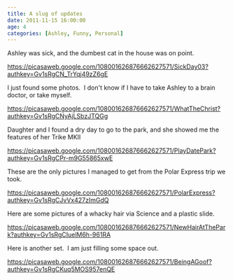 ```yaml
---
title: A slug of updates
date: 2011-11-15 16:00:00
age: 4
categories: [Ashley, Funny, Personal]
---
```

Ashley was sick, and the dumbest cat in the house was on point.

<a href="https://picasaweb.google.com/108001626876662627571/SickDay03?authkey=Gv1sRgCN_TrYqj49zZ6gE">https://picasaweb.google.com/108001626876662627571/SickDay03?authkey=Gv1sRgCN_TrYqj49zZ6gE</a>

I just found some photos.  I don't know if I have to take Ashley to a brain doctor, or take myself.

<a href="https://picasaweb.google.com/108001626876662627571/WhatTheChrist?authkey=Gv1sRgCNyAjLSbzJTQGg">https://picasaweb.google.com/108001626876662627571/WhatTheChrist?authkey=Gv1sRgCNyAjLSbzJTQGg</a>

Daughter and I found a dry day to go to the park, and she showed me the features of her Trike MKII

<a href="https://picasaweb.google.com/108001626876662627571/PlayDatePark?authkey=Gv1sRgCPr-m9G55865xwE">https://picasaweb.google.com/108001626876662627571/PlayDatePark?authkey=Gv1sRgCPr-m9G55865xwE</a>

These are the only pictures I managed to get from the Polar Express trip we took.

<a href="https://picasaweb.google.com/108001626876662627571/PolarExpress?authkey=Gv1sRgCJvVx427zImGdQ">https://picasaweb.google.com/108001626876662627571/PolarExpress?authkey=Gv1sRgCJvVx427zImGdQ</a>

Here are some pictures of a whacky hair via Science and a plastic slide.

<a href="https://picasaweb.google.com/108001626876662627571/NewHairAtThePark?authkey=Gv1sRgCIuelM6h-961RA">https://picasaweb.google.com/108001626876662627571/NewHairAtThePark?authkey=Gv1sRgCIuelM6h-961RA</a>

Here is another set.  I am just filling some space out.

<a href="https://picasaweb.google.com/108001626876662627571/BeingAGoof?authkey=Gv1sRgCKuq5MOS957enQE">https://picasaweb.google.com/108001626876662627571/BeingAGoof?authkey=Gv1sRgCKuq5MOS957enQE</a>
